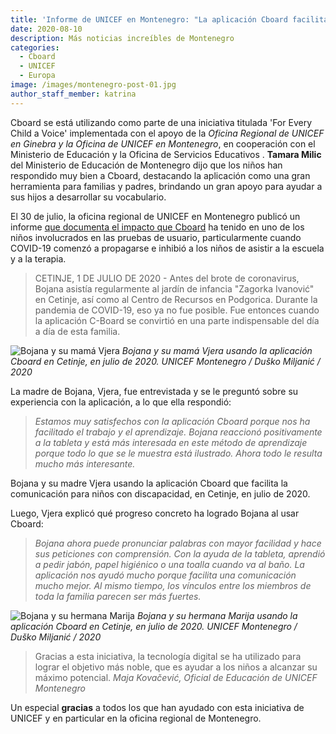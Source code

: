 ```yaml
---
title: 'Informe de UNICEF en Montenegro: "La aplicación Cboard facilita la comunicación para los niños con discapacidad"'
date: 2020-08-10
description: Más noticias increíbles de Montenegro
categories:
  - Cboard
  - UNICEF
  - Europa
image: /images/montenegro-post-01.jpg
author_staff_member: katrina
---
```

Cboard se está utilizando como parte de una iniciativa titulada 'For Every Child a Voice' implementada con el apoyo de la *Oficina Regional de UNICEF en Ginebra y la Oficina de UNICEF en Montenegro*, en cooperación con el Ministerio de Educación y la Oficina de Servicios Educativos . **Tamara Milic** del Ministerio de Educación de Montenegro dijo que los niños han respondido muy bien a Cboard, destacando la aplicación como una gran herramienta para familias y padres, brindando un gran apoyo para ayudar a sus hijos a desarrollar su vocabulario.

El 30 de julio, la oficina regional de UNICEF en Montenegro publicó un informe [que documenta el impacto que Cboard](https://www.unicef.org/montenegro/en/stories/c-board-application-makes-communication-easier-children-disabilities) ha tenido en uno de los niños involucrados en las pruebas de usuario, particularmente cuando COVID-19 comenzó a propagarse e inhibió a los niños de asistir a la escuela y a la terapia.

> CETINJE, 1 DE JULIO DE 2020 - Antes del brote de coronavirus, Bojana asistía regularmente al jardín de infancia "Zagorka Ivanović" en Cetinje, así como al Centro de Recursos en Podgorica. Durante la pandemia de COVID-19, eso ya no fue posible. Fue entonces cuando la aplicación C-Board se convirtió en una parte indispensable del día a día de esta familia.

![Bojana y su mamá Vjera](/images/montenegro-post-02.jpg) *Bojana y su mamá Vjera usando la aplicación Cboard en Cetinje, en julio de 2020. UNICEF Montenegro / Duško Miljanić / 2020*

La madre de Bojana, Vjera, fue entrevistada y se le preguntó sobre su experiencia con la aplicación, a lo que ella respondió:
> *Estamos muy satisfechos con la aplicación Cboard porque nos ha facilitado el trabajo y el aprendizaje. Bojana reaccionó positivamente a la tableta y está más interesada en este método de aprendizaje porque todo lo que se le muestra está ilustrado. Ahora todo le resulta mucho más interesante.*

Bojana y su madre Vjera usando la aplicación Cboard que facilita la comunicación para niños con discapacidad, en Cetinje, en julio de 2020.

Luego, Vjera explicó qué progreso concreto ha logrado Bojana al usar Cboard:

> *Bojana ahora puede pronunciar palabras con mayor facilidad y hace sus peticiones con comprensión. Con la ayuda de la tableta, aprendió a pedir jabón, papel higiénico o una toalla cuando va al baño. La aplicación nos ayudó mucho porque facilita una comunicación mucho mejor. Al mismo tiempo, los vínculos entre los miembros de toda la familia parecen ser más fuertes.*

![Bojana y su hermana Marija](/images/montenegro-post-03.jpg) *Bojana y su hermana Marija usando la aplicación Cboard en Cetinje, en julio de 2020. UNICEF Montenegro / Duško Miljanić / 2020*

> Gracias a esta iniciativa, la tecnología digital se ha utilizado para lograr el objetivo más noble, que es ayudar a los niños a alcanzar su máximo potencial. *Maja Kovačević, Oficial de Educación de UNICEF Montenegro*


Un especial **gracias** a todos los que han ayudado con esta iniciativa de UNICEF y en particular en la oficina regional de Montenegro. 
